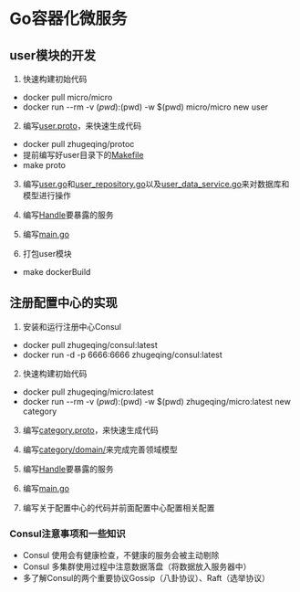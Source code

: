 # Go容器化微服务

## user模块的开发
1. 快速构建初始代码
* docker pull micro/micro
* docker run --rm -v $(pwd):$(pwd) -w $(pwd) micro/micro new user

2. 编写[user.proto](./user/proto/user/user.proto)，来快速生成代码
* docker pull zhugeqing/protoc
* 提前编写好user目录下的[Makefile](./user/Makefile)
* make proto

3. 编写[user.go](./user/domain/model/user.go)和[user_repository.go](./user/domain/repository/user_repository.go)以及[user_data_service.go](./user/domain/service/user_data_service.go)来对数据库和模型进行操作

4. 编写[Handle](user/handler/user.go)要暴露的服务

5. 编写[main.go](user/main.go)

6. 打包user模块
* make dockerBuild

## 注册配置中心的实现
1. 安装和运行注册中心Consul
* docker pull zhugeqing/consul:latest
* docker run -d -p 6666:6666 zhugeqing/consul:latest

2. 快速构建初始代码
* docker pull zhugeqing/micro:latest
* docker run --rm -v $(pwd):$(pwd) -w $(pwd) zhugeqing/micro:latest new category

3. 编写[category.proto](./category/proto/category/category.proto)，来快速生成代码

4. 编写[category/domain/](./category/domain)来完成完善领域模型

5. 编写[Handle](category/handler/category.go)要暴露的服务

6. 编写[main.go](category/main.go)

7. 编写关于配置中心的代码并前面配置中心配置相关配置

### Consul注意事项和一些知识
* Consul 使用会有健康检查，不健康的服务会被主动剔除
* Consul 多集群使用过程中注意数据落盘（将数据放入服务器中）
* 多了解Consul的两个重要协议Gossip（八卦协议）、Raft（选举协议）